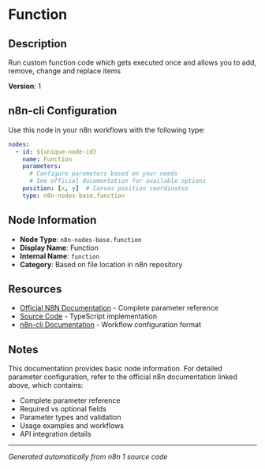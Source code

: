 # Function

## Description

Run custom function code which gets executed once and allows you to add, remove, change and replace items

**Version**: 1

## n8n-cli Configuration

Use this node in your n8n workflows with the following type:

```yaml
nodes:
  - id: ${unique-node-id}
    name: Function
    parameters:
      # Configure parameters based on your needs
      # See official documentation for available options
    position: [x, y]  # Canvas position coordinates
    type: n8n-nodes-base.function
```

## Node Information

- **Node Type**: `n8n-nodes-base.function`
- **Display Name**: Function
- **Internal Name**: `function`
- **Category**: Based on file location in n8n repository

## Resources

- [Official N8N Documentation](https://docs.n8n.io/integrations/builtin/app-nodes/n8n-nodes-base.function/) - Complete parameter reference
- [Source Code](https://github.com/n8n-io/n8n/blob/master/packages/nodes-base/nodes/Function/Function.node.ts) - TypeScript implementation
- [n8n-cli Documentation](https://github.com/edenreich/n8n-cli) - Workflow configuration format

## Notes

This documentation provides basic node information. For detailed parameter configuration, 
refer to the official n8n documentation linked above, which contains:

- Complete parameter reference
- Required vs optional fields
- Parameter types and validation
- Usage examples and workflows
- API integration details

---
*Generated automatically from n8n 1 source code*
